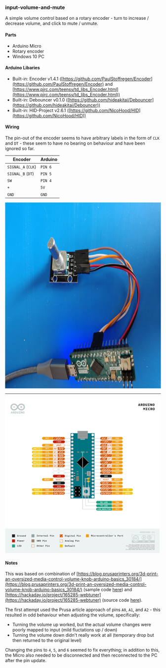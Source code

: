 ### input-volume-and-mute

A simple volume control based on a rotary encoder - turn to increase / decrease volume, and click to mute / unmute.


#### Parts
- Arduino Micro
- Rotary encoder
- Windows 10 PC


#### Arduino Libaries
- Built-in: Encoder v1.4.1 ([https://github.com/PaulStoffregen/Encoder](https://github.com/PaulStoffregen/Encoder) and 
[https://www.pjrc.com/teensy/td_libs_Encoder.html](https://www.pjrc.com/teensy/td_libs_Encoder.html))
- Built-in: Debouncer v0.1.0 ([https://github.com/hideakitai/Debouncer](https://github.com/hideakitai/Debouncer))
- Built-in: HID-Project v2.6.1 ([https://github.com/NicoHood/HID](https://github.com/NicoHood/HID))


#### Wiring
The pin-out of the encoder seems to have arbitrary labels in the form of `CLK` and `DT` - these seem to have no bearing 
on behaviour and have been ignored so far.

| Encoder              | Arduino |
|----------------------|---------|
| `SIGNAL_A` (`CLK`)   | `PIN 6` |
| `SIGNAL_B` (`DT`)    | `PIN 5` |
| `SW`                 | `PIN 4` |
| `+`                  | `5V`    |
| `GND`                | `GND`   |

<img src="docs/images/rotary-encoder-wiring.jpg" height="600" width="800" />

---

<img src="docs/images/pinout-arduino-micro.png" height="500" width="500" />


#### Notes
This was based on combination of [https://blog.prusaprinters.org/3d-print-an-oversized-media-control-volume-knob-arduino-basics_30184/](https://blog.prusaprinters.org/3d-print-an-oversized-media-control-volume-knob-arduino-basics_30184/) (sample code [here](docs/oversized_volume_knob.ino)) 
and [https://hackaday.io/project/165285-webtuner](https://hackaday.io/project/165285-webtuner) (source code [here](https://github.com/tachiniererin/webtuner)).

The first attempt used the Prusa article approach of pins `A0`, `A1`, and `A2` - this resulted in odd behaviour when 
adjusting the volume, specifically:
- Turning the volume up worked, but the actual volume changes were poorly mapped to input (mild fluctations up / down)
- Turning the volume down didn't really work at all (temporary drop but then returned to the original level)

Changing the pins to `4`, `5`, and `6` seemed to fix everything; in addition to this, the Micro also needed to be 
disconnected and then reconnected to the PC after the pin update.
